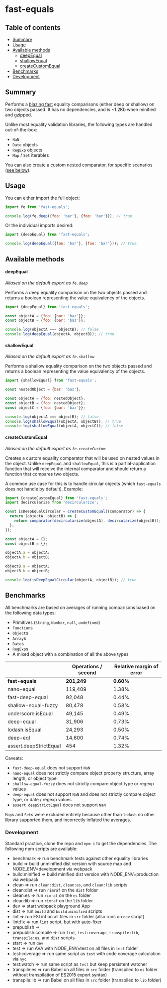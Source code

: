 # fast-equals

## Table of contents
* [Summary](#summary)
* [Usage](#usage)
* [Available methods](#available-methods)
  * [deepEqual](#deepequal)
  * [shallowEqual](#shallowequal)
  * [createCustomEqual](#createcustomequal)
* [Benchmarks](#benchmarks)
* [Development](#development)

## Summary

Performs a [blazing fast](#benchmarks) equality comparisons (either deep or shallow) on two objects passed. It has no dependencies, and is ~1.2Kb when minified and gzipped.

Unlike most equality validation libraries, the following types are handled out-of-the-box:
* `NaN`
* `Date` objects
* `RegExp` objects
* `Map` / `Set` iterables

You can also create a custom nested comparator, for specific scenarios ([see below](#createcustomequal)).

## Usage

You can either import the full object:

```javascript
import fe from 'fast-equals';

console.log(fe.deep({foo: 'bar'}, {foo: 'bar'})); // true
```

Or the individual imports desired:

```javascript
import {deepEqual} from 'fast-equals';

console.log(deepEqual({foo: 'bar'}, {foo: 'bar'})); // true
```

## Available methods

#### deepEqual

*Aliased on the default export as `fe.deep`*

Performs a deep equality comparison on the two objects passed and returns a boolean representing the value equivalency of the objects.

```javascript
import {deepEqual} from 'fast-equals';

const objectA = {foo: {bar: 'baz'}};
const objectB = {foo: {bar: 'baz'}};

console.log(objectA === objectB); // false
console.log(deepEqual(objectA, objectB)); // true
```

#### shallowEqual

*Aliased on the default export as `fe.shallow`*

Performs a shallow equality comparison on the two objects passed and returns a boolean representing the value equivalency of the objects.

```javascript
import {shallowEqual} from 'fast-equals';

const nestedObject = {bar: 'baz'};

const objectA = {foo: nestedObject};
const objectB = {foo: nestedObject};
const objectC = {foo: {bar: 'baz'}};

console.log(objectA === objectB); // false
console.log(shallowEqual(objectA, objectB)); // true
console.log(shallowEqual(objectA, objectC)); // false
```

#### createCustomEqual

*Aliased on the default export as `fe.createCustom`*

Creates a custom equality comparator that will be used on nested values in the object. Unlike `deepEqual` and `shallowEqual`, this is a partial-application function that will receive the internal comparator and should return a function that compares two objects.

A common use case for this is to handle circular objects (which `fast-equals` does not handle by default). Example:

```javascript
import {createCustomEqual} from 'fast-equals';
import decircularize from 'decircularize';

const isDeepEqualCircular = createCustomEqual((comparator) => {
  return (objectA, objectB) => {
    return comparator(decircularize(objectA), decircularize(objectB));
  };
});

const objectA = {};
const objectB = {};

objectA.a = objectA;
objectA.b = objectB;

objectB.a = objectA;
objectB.b = objectB;

console.log(isDeepEqualCircular(objectA, objectB)); // true
```

## Benchmarks

All benchmarks are based on averages of running comparisons based on the following data types:
* Primitives (`String`, `Number`, `null`, `undefined`)
* `Function`s
* `Object`s
* `Array`s
* `Date`s
* `RegExp`s
* A mixed object with a combination of all the above types

|                        | Operations / second | Relative margin of error |
|------------------------|---------------------|--------------------------|
| **fast-equals**        | **201,249**         | **0.60%**                |
| nano-equal             | 119,409             | 1.38%                    |
| fast-deep-equal        | 92,048              | 0.44%                    |
| shallow-equal-fuzzy    | 80,478              | 0.58%                    |
| underscore.isEqual     | 49,145              | 0.49%                    |
| deep-equal             | 31,906              | 0.73%                    |
| lodash.isEqual         | 24,293              | 0.50%                    |
| deep-eql               | 14,600              | 0.74%                    |
| assert.deepStrictEqual | 454                 | 1.32%                    |

Caveats:
* `fast-deep-equal` does not support `NaN`
* `nano-equal` does not strictly compare object property structure, array length, or object type
* `shallow-equal-fuzzy` does not strictly compare object type or regexp values
* `deep-equal` does not support `NaN` and does not strictly compare object type, or date / regexp values
* `assert.deepStrictEqual` does not support `NaN`

`Map`s and `Set`s were excluded entirely because other than `lodash` no other library supported them, and incorrectly inflated the averages.

### Development

Standard practice, clone the repo and `npm i` to get the dependencies. The following npm scripts are available:
* benchmark => run benchmark tests against other equality libraries
* build => build unminified dist version with source map and NODE_ENV=development via webpack
* build:minified => build minified dist version with NODE_ENV=production via webpack
* clean => run `clean:dist`, `clean:es`, and `clean:lib` scripts
* clean:dist => run `rimraf` on the `dist` folder
* clean:es => run `rimraf` on the `es` folder
* clean:lib => run `rimraf` on the `lib` folder
* dev => start webpack playground App
* dist => run `build` and `build:minified` scripts
* lint => run ESLint on all files in `src` folder (also runs on `dev` script)
* lint:fix => run `lint` script, but with auto-fixer
* prepublish =>
* prepublish:compile => run `lint`, `test:coverage`, `transpile:lib`, `transpile:es`, and `dist` scripts
* start => run `dev`
* test => run AVA with NODE_ENV=test on all files in `test` folder
* test:coverage => run same script as `test` with code coverage calculation via `nyc`
* test:watch => run same script as `test` but keep persistent watcher
* transpile:es => run Babel on all files in `src` folder (transpiled to `es` folder without transpilation of ES2015 export syntax)
* transpile:lib => run Babel on all files in `src` folder (transpiled to `lib` folder)
